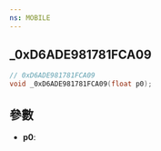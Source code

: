 ```yaml
---
ns: MOBILE
---
```

## _0xD6ADE981781FCA09

```c
// 0xD6ADE981781FCA09
void _0xD6ADE981781FCA09(float p0);
```


## 參數
* **p0**: 

